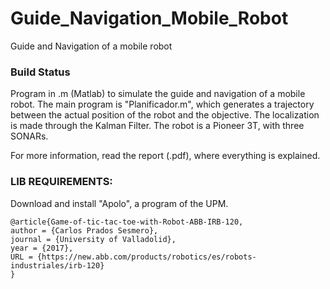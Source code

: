 # Guide_Navigation_Mobile_Robot
Guide and Navigation of a mobile robot

### Build Status

Program in .m (Matlab) to simulate the guide and navigation of a mobile robot. The main program is "Planificador.m", which generates a trajectory between the actual position of the robot and the objective. The localization is made through the Kalman Filter. The robot is a Pioneer 3T, with three SONARs.

For more information, read the report (.pdf), where everything is explained.

### LIB REQUIREMENTS: 

Download and install "Apolo", a program of the UPM.

```
@article{Game-of-tic-tac-toe-with-Robot-ABB-IRB-120,
author = {Carlos Prados Sesmero},
journal = {University of Valladolid},
year = {2017},
URL = {https://new.abb.com/products/robotics/es/robots-industriales/irb-120}
}
```
